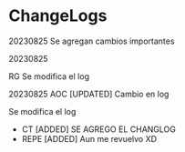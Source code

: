 # ChangeLogs

20230825
Se agregan cambios importantes

20230825

RG Se modifica el log

20230825
AOC 
[UPDATED] Cambio en log

Se modifica el log



- CT [ADDED] SE AGREGO EL CHANGLOG 
- REPE [ADDED] Aun me revuelvo XD

